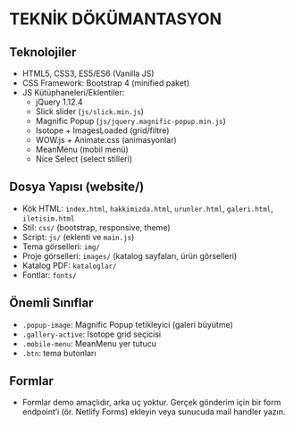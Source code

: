 # TEKNİK DÖKÜMANTASYON

## Teknolojiler
- HTML5, CSS3, ES5/ES6 (Vanilla JS)
- CSS Framework: Bootstrap 4 (minified paket)
- JS Kütüphaneleri/Eklentiler:
  - jQuery 1.12.4
  - Slick slider (`js/slick.min.js`)
  - Magnific Popup (`js/jquery.magnific-popup.min.js`)
  - Isotope + ImagesLoaded (grid/filtre)
  - WOW.js + Animate.css (animasyonlar)
  - MeanMenu (mobil menü)
  - Nice Select (select stilleri)

## Dosya Yapısı (website/)
- Kök HTML: `index.html`, `hakkimizda.html`, `urunler.html`, `galeri.html`, `iletisim.html`
- Stil: `css/` (bootstrap, responsive, theme)
- Script: `js/` (eklenti ve `main.js`)
- Tema görselleri: `img/`
- Proje görselleri: `images/` (katalog sayfaları, ürün görselleri)
- Katalog PDF: `kataloglar/`
- Fontlar: `fonts/`

## Önemli Sınıflar
- `.popup-image`: Magnific Popup tetikleyici (galeri büyütme)
- `.gallery-active`: Isotope grid seçicisi
- `.mobile-menu`: MeanMenu yer tutucu
- `.btn`: tema butonları

## Formlar
- Formlar demo amaçlıdır, arka uç yoktur. Gerçek gönderim için bir form endpoint’i (ör. Netlify Forms) ekleyin veya sunucuda mail handler yazın.

